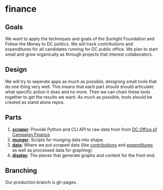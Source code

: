 # finance

## Goals

We want to apply the techniques and goals of the Sunlight Foundation and Follow the Money to DC politics. We will track contributions and expenditures for all candidates running for DC public office.  We plan to start small and grow organically as through projects that interest collaborators.

## Design

We will try to seperate apps as much as possible, designing small tools that do one thing very well. This means that each part should should articulate what specific action it does and no more. Then we can chain these tools together to get the results we want. As much as possible, tools should be created as stand alone repos.

## Parts

1. **[scraper](scraper)**: Provide Python and CLI API to raw data from
   from [DC Office of Campaign Finance](http://ocf.dc.gov/index.shtm)
2. **[munger](munger)**: Scripts for munging data into shape.
3. **[data](data)**: Where we put scraped data (like [contributions](/data/input/all_contributions_1999_current.csv) and [expenditures](/data/input/all_expenditures_1999_current.csv) as well as processed data for graphing)
4. **[display](scraper)**: The pieces that generate graphs and content for the front end.

## Branching

Our production branch is gh-pages. 
